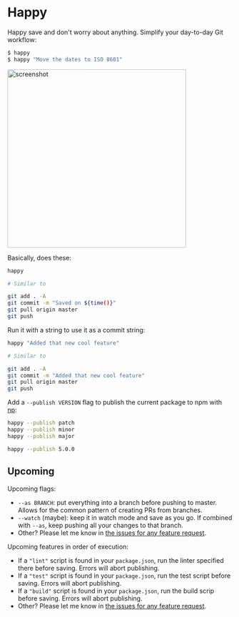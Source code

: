 # Happy

Happy save and don't worry about anything. Simplify your day-to-day Git workflow:

```bash
$ happy
$ happy "Move the dates to ISO 8601"
```

<img width="400px" src="https://raw.githubusercontent.com/franciscop/happy/master/img/happy.png" alt="screenshot" />

Basically, does these:

```bash
happy

# Similar to

git add . -A
git commit -m "Saved on ${time()}"
git pull origin master
git push
```

Run it with a string to use it as a commit string:

```bash
happy "Added that new cool feature"

# Similar to

git add . -A
git commit -m "Added that new cool feature"
git pull origin master
git push
```

Add a `--publish VERSION` flag to publish the current package to npm with [np](https://github.com/sindresorhus/np#readme):

```bash
happy --publish patch
happy --publish minor
happy --publish major

happy --publish 5.0.0
```

## Upcoming

Upcoming flags:

- `--as BRANCH`: put everything into a branch before pushing to master. Allows for the common pattern of creating PRs from branches.
- `--watch` (maybe): keep it in watch mode and save as you go. If combined with `--as`, keep pushing all your changes to that branch.
- Other? Please let me know in [the issues for any feature request](https://github.com/franciscop/happy/issues).

Upcoming features in order of execution:

- If a `"lint"` script is found in your `package.json`, run the linter specified there before saving. Errors will abort publishing.
- If a `"test"` script is found in your `package.json`, run the test script before saving. Errors will abort publishing.
- If a `"build"` script is found in your `package.json`, run the build scrip before saving. Errors will abort publishing.
- Other? Please let me know in [the issues for any feature request](https://github.com/franciscop/happy/issues).
